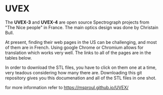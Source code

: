# UVEX

The <B>UVEX-3</B> and <B>UVEX-4</B> are open source Spectrograph projects from "The Nice people" in France.
The main optics design was done by Christain Bull.
<P>
At present, finding their web pages in the US can be challenging, and most of them are in French. 
Using google Chrome or Chromium allows for translation which works very well.
The links to all of the pages are in the tables below.
<P>
In order to download the STL files, you have to click on them one at a time, very teadous considering how many there are.
Downloading this git repository gives you this documenation and all of the STL files in one shot.
 

for more information refer to https://msproul.github.io/UVEX/
